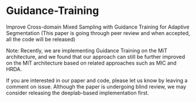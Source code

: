 # Guidance-Training
Improve Cross-domain Mixed Sampling with Guidance Training for Adaptive Segmentation
(This paper is going through peer review and when accepted, all the code will be released)

Note: 
Recently, we are implementing Guidance Training on the MiT architecture, and we found that our approach can still be further improved on the MIT architecture based on related approaches such as MIC and HRDA. 

If you are interested in our paper and code, please let us know by leaving a comment on issue. Although the paper is undergoing blind review, we may consider releasing the deeplab-based implementation first.
